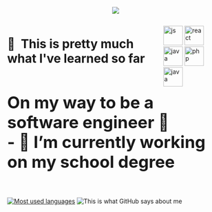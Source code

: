 <p align="center">
  <img src="https://capsule-render.vercel.app/api?text=Hey%20There!🕹️This%20is%20Brian&animation=fadeIn&type=waving&color=gradient&height=100&theme=tokyonight"/>
</p>

<div style="display: flex">
<h1>🚀 &nbsp;This is pretty much what I've learned so far</h1>
<p align="left">
<img src="https://cdn.jsdelivr.net/gh/devicons/devicon/icons/javascript/javascript-original.svg" alt="js" width="45" height="45"/>
<img src="https://cdn.jsdelivr.net/gh/devicons/devicon/icons/react/react-original.svg" alt="react" width="45" height="45"/>
<img src="https://cdn.jsdelivr.net/gh/devicons/devicon/icons/nextjs/nextjs-original.svg" alt="java" width="45" height="45"/>
<img src="https://cdn.jsdelivr.net/gh/devicons/devicon/icons/php/php-original.svg" alt="php" width="45" height="45"/>
<img src="https://cdn.jsdelivr.net/gh/devicons/devicon/icons/java/java-original.svg" alt="java" width="45" height="45"/>
</p>
</div>

<strong style="font-size: 2.4rem;">
  On my way to be a software engineer 🏫<br>
  - 🔭 I’m currently working on my school degree
  <br><br>
</strong>

[![Most used languages](https://github-readme-stats.vercel.app/api/top-langs/?username=mbrianp05&layout=pie&theme=tokyonight&hide_border=true&bg_color=#00000)](https://github.com/anuraghazra/github-readme-stats)
![This is what GitHub says about me](https://github-readme-stats.vercel.app/api?username=mbrianp05&theme=tokyonight&hide_border=true&bg_color=#00000)
